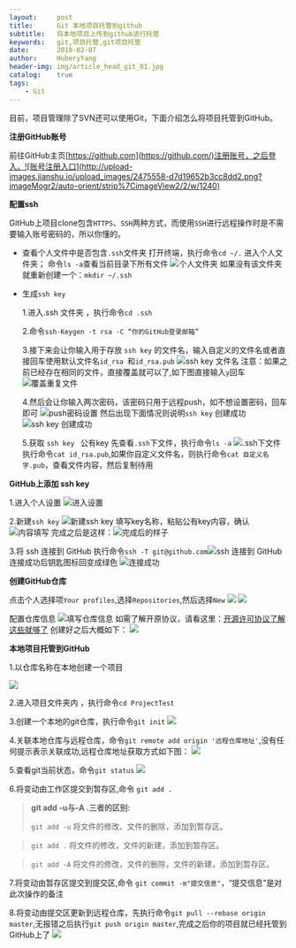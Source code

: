 ```yaml
--- 
layout:     post                      
title:      Git 本地项目托管到github     
subtitle:   将本地项目上传到github进行托管 
keywords:   git,项目托管,git项目托管    
date:       2018-02-07                  
author:     HuberyYang                
header-img: img/article_head_git_01.jpg
catalog:    true                     
tags:                             
    - Git 
---
```



目前，项目管理除了SVN还可以使用Git，下面介绍怎么将项目托管到GitHub。

**注册GitHub账号**

前往GitHub主页[https://github.com](https://github.com/)注册账号，之后登入。![账号注册入口](http://upload-images.jianshu.io/upload_images/2475558-d7d19652b3cc8dd2.png?imageMogr2/auto-orient/strip%7CimageView2/2/w/1240)

**配置ssh**

GitHub上项目clone包含`HTTPS`、`SSH`两种方式，而使用`SSH`进行远程操作时是不需要输入账号密码的，所以你懂的。

- 查看个人文件中是否包含`.ssh`文件夹
打开终端，执行命令`cd ~/.` 进入个人文件夹；
命令`ls -a`查看当前目录下所有文件
![个人文件夹](http://upload-images.jianshu.io/upload_images/2475558-caa72f6a5ed51f6b.png?imageMogr2/auto-orient/strip%7CimageView2/2/w/1240)
如果没有该文件夹就重新创建一个：`mkdir ~/.ssh`

- 生成`ssh key`

	1.进入.ssh 文件夹 ，执行命令`cd .ssh`
		
	2.命令`ssh-Keygen -t rsa -C “你的GitHub登录邮箱”`
		
	3.接下来会让你输入用于存放 `ssh key` 的文件名，输入自定义的文件名或者直接回车使用默认文件名`id_rsa `和`id_rsa.pub`
	![ssh  key 文件名](http://upload-images.jianshu.io/upload_images/2475558-87b18b9b0487b994.png?imageMogr2/auto-orient/strip%7CimageView2/2/w/1240)
	注意：如果之前已经存在相同的文件，直接覆盖就可以了,如下图直接输入`y`回车
	![覆盖重复文件](http://upload-images.jianshu.io/upload_images/2475558-41a187a059aa5d8f.png?imageMogr2/auto-orient/strip%7CimageView2/2/w/1240)
		
	4.然后会让你输入两次密码，该密码只用于远程push，如不想设置密码，回车即可
	![push密码设置](http://upload-images.jianshu.io/upload_images/2475558-3ed2581f0a9b27bd.png?imageMogr2/auto-orient/strip%7CimageView2/2/w/1240)
	然后出现下面情况则说明`ssh key` 创建成功
	![ssh key 创建成功](http://upload-images.jianshu.io/upload_images/2475558-ce07b8542db93500.png?imageMogr2/auto-orient/strip%7CimageView2/2/w/1240)
		
	5.获取 `ssh key ` 公有key
	先查看`.ssh`下文件，执行命令`ls -a`
	![.ssh下文件](http://upload-images.jianshu.io/upload_images/2475558-8ee130a96febf4f2.png?imageMogr2/auto-orient/strip%7CimageView2/2/w/1240)
	执行命令`cat id_rsa.pub`,如果你自定义文件名，则执行命令`cat 自定义名字.pub`，查看文件内容，然后复制待用

**GitHub上添加 ssh key**

1.进入个人设置
![进入设置](http://upload-images.jianshu.io/upload_images/2475558-7d658479d915b82e.png?imageMogr2/auto-orient/strip%7CimageView2/2/w/1240)

2.新建`ssh key`
![新建ssh key](http://upload-images.jianshu.io/upload_images/2475558-ab24a4a2e812bbca.png?imageMogr2/auto-orient/strip%7CimageView2/2/w/1240)
填写key名称，粘贴公有key内容，确认
![内容填写](http://upload-images.jianshu.io/upload_images/2475558-f01923ba30b57eea.png?imageMogr2/auto-orient/strip%7CimageView2/2/w/1240)
完成之后是这样：![完成后的样子](http://upload-images.jianshu.io/upload_images/2475558-581817e003123203.png?imageMogr2/auto-orient/strip%7CimageView2/2/w/1240)

3.将 ssh 连接到 GitHub
执行命令`ssh -T git@github.com`![ssh 连接到 GitHub](http://upload-images.jianshu.io/upload_images/2475558-ce483725a0519ac8.png?imageMogr2/auto-orient/strip%7CimageView2/2/w/1240)
连接成功后钥匙图标回变成绿色
![连接成功](http://upload-images.jianshu.io/upload_images/2475558-de59401498e2fef2.png?imageMogr2/auto-orient/strip%7CimageView2/2/w/1240)

**创建GitHub仓库**

点击个人选择项`Your profiles`,选择`Repositories`,然后选择`New`
![](http://upload-images.jianshu.io/upload_images/2475558-276754ba6aeb5515.png?imageMogr2/auto-orient/strip%7CimageView2/2/w/1240)
![](http://upload-images.jianshu.io/upload_images/2475558-fa52aa5278af85e3.png?imageMogr2/auto-orient/strip%7CimageView2/2/w/1240)

配置仓库信息
![填写仓库信息](http://upload-images.jianshu.io/upload_images/2475558-7a92f7794658698f.png?imageMogr2/auto-orient/strip%7CimageView2/2/w/1240)
如需了解开原协议，请看这里：[开源许可协议了解这些就够了](https://www.jianshu.com/p/cceeafb019ed)
创建好之后大概如下：
![](http://upload-images.jianshu.io/upload_images/2475558-b1a030b5371f1857.png?imageMogr2/auto-orient/strip%7CimageView2/2/w/1240)

**本地项目托管到GitHub**

1.以仓库名称在本地创建一个项目

![](http://upload-images.jianshu.io/upload_images/2475558-5ba3a97bc00db94e.png?imageMogr2/auto-orient/strip%7CimageView2/2/w/1240)

2.进入项目文件夹内 ，执行命令`cd ProjectTest`

3.创建一个本地的git仓库，执行命令`git init`
![](http://upload-images.jianshu.io/upload_images/2475558-351447427388ce98.png?imageMogr2/auto-orient/strip%7CimageView2/2/w/1240)

4.关联本地仓库与远程仓库，命令`git remote add origin '远程仓库地址'`,没有任何提示表示关联成功,远程仓库地址获取方式如下图：
![](http://upload-images.jianshu.io/upload_images/2475558-559a58abff4afbce.png?imageMogr2/auto-orient/strip%7CimageView2/2/w/1240)

5.查看git当前状态，命令`git status`
![](http://upload-images.jianshu.io/upload_images/2475558-39933d79cdc45e6c.png?imageMogr2/auto-orient/strip%7CimageView2/2/w/1240)

6.将变动由工作区提交到暂存区,命令 `git add .`
> __git add -u与-A .三者的区别:__
> 
> `git add -u` 将文件的修改、文件的删除，添加到暂存区。

> `git add .`  将文件的修改，文件的新建，添加到暂存区。

> `git add -A` 将文件的修改，文件的删除，文件的新建，添加到暂存区。

7.将变动由暂存区提交到提交区,命令 `git commit -m"提交信息"`，“提交信息”是对此次操作的备注

8.将变动由提交区更新到远程仓库，先执行命令`git pull --rebase origin master`,无报错之后执行`git push origin master`,完成之后你的项目就已经托管到GitHub上了
![](http://upload-images.jianshu.io/upload_images/2475558-1795a34adac4f617.png?imageMogr2/auto-orient/strip%7CimageView2/2/w/1240)







